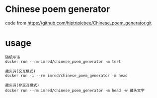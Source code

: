 # Chinese poem generator

code from https://github.com/hjptriplebee/Chinese_poem_generator.git

# usage

```
随机写诗
docker run --rm imred/chinese_poem_generator -m test 
```

```
藏头诗(交互模式)
docker run -i --rm imred/chinese_poem_generator -m head 
```

```
藏头诗(非交互模式)
docker run --rm imred/chinese_poem_generator -m head -w 藏头文字
```